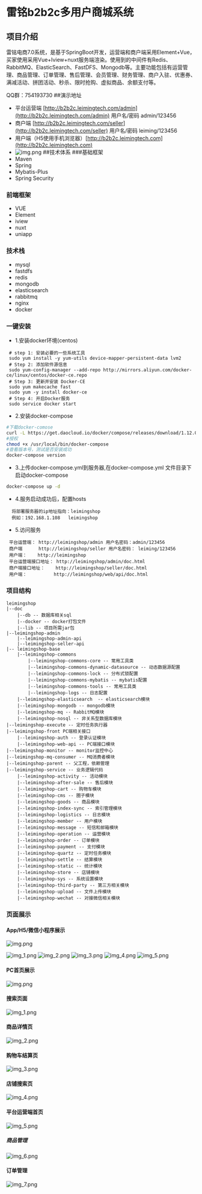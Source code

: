 # 雷铭b2b2c多用户商城系统

## 项目介绍
雷铭电商7.0系统，是基于SpringBoot开发，运营端和商户端采用Element+Vue，买家使用采用Vue+Iview+nuxt服务端渲染。使用到的中间件有Redis、RabbitMQ、ElasticSearch、FastDFS、Mongodb等。主要功能包括有运营管理、商品管理、订单管理、售后管理、会员管理、财务管理、商户入驻、优惠券、满减活动、拼团活动、秒杀、限时抢购、虚拟商品、余额支付等。

QQ群：754193730
##演示地址
* 平台运营端 [http://b2b2c.leimingtech.com/admin](http://b2b2c.leimingtech.com/admin) 用户名/密码 admin/123456
* 商户端 [http://b2b2c.leimingtech.com/seller](http://b2b2c.leimingtech.com/seller) 用户名/密码 leiming/123456
* 用户端（H5使用手机浏览器）[http://b2b2c.leimingtech.com](http://b2b2c.leimingtech.com) 
* ![img.png](doc/image/applet.jpg)
##技术体系
###基础框架
* Maven
* Spring 
* Mybatis-Plus
* Spring Security
### 前端框架
* VUE
* Element
* iview
* nuxt
* uniapp   
### 技术栈
* mysql
* fastdfs
* redis
* mongodb
* elasticsearch
* rabbitmq
* nginx
* docker
### 一键安装
* 1.安装docker环境(centos)
```shell
 # step 1: 安装必要的一些系统工具
 sudo yum install -y yum-utils device-mapper-persistent-data lvm2
 # Step 2: 添加软件源信息
 sudo yum-config-manager --add-repo http://mirrors.aliyun.com/docker-ce/linux/centos/docker-ce.repo
 # Step 3: 更新并安装 Docker-CE
 sudo yum makecache fast
 sudo yum -y install docker-ce
 # Step 4: 开启Docker服务
 sudo service docker start
```
* 2.安装docker-compose
```bash
#下载docker-comose
curl -L https://get.daocloud.io/docker/compose/releases/download/1.12.0/docker-compose-`uname -s`-`uname -m` > /usr/local/bin/docker-compose
#授权
chmod +x /usr/local/bin/docker-compose
#查看版本号，测试是否安装成功
docker-compose version    
```
* 3.上传docker-compose.yml到服务器,在docker-compose.yml 文件目录下启动docker-compose
```bash
docker-compose up -d 
```
* 4.服务启动成功后，配置hosts
```
  将部署服务器的ip地址指向：leimingshop
  例如：192.168.1.108   leimingshop
```
* 5.访问服务
 ```
  平台运营端： http://leimingshop/admin 用户名密码：admin/123456
  商户端      http://leimingshop/seller 用户名密码： leiming/123456
  用户端：    http://leimingshop
  平台运营端接口地址： http://leimingshop/admin/doc.html
  商户端接口地址：    http://leimingshop/seller/doc.html
  用户端：          http://leimingshop/web/api/doc.html
```
### 项目结构
~~~
leimingshop
|--doc
    |--db -- 数据库相关sql
    |--docker -- docker打包文件
    |--lib -- 项目所需jar包
|--leimingshop-admin 
    |--leimingshop-admin-api
    |--leimingshop-seller-api
|-- leimingshop-base
    |--leimingshop-commons
        |--leimingshop-commons-core -- 常用工具类
        |--leimingshop-commons-dynamic-datasource -- 动态数据源配置
        |--leimingshop-commons-lock -- 分布式锁配置
        |--leimingshop-commons-mybatis -- mybatis配置
        |--leimingshop-commons-tools -- 常用工具类
        |--leimingshop-logs -- 日志配置
    |--leimingshop-elasticsearch  -- elasticsearch模块
    |--leimingshop-mongodb -- mongodb模块
    |--leimingshop-mq -- RabbitMQ模块
    |--leimingshop-nosql -- 非关系型数据库模块
|--leimingshop-execute -- 定时任务执行器
|--leimingshop-front PC端相关接口
    |--leimingshop-auth -- 登录认证模块
    |--leimingshop-web-api -- PC端接口模块
|--leimingshop-monitor -- monitor监控中心
|--leimingshop-mq-consumer -- MQ消费者模块
|--leimingshop-parent -- 父工程，依赖管理
|--leimingshop-service -- 业务逻辑代码
    |--leimingshop-activity -- 活动模块
    |--leimingshop-after-sale -- 售后模块
    |--leimingshop-cart -- 购物车模块
    |--leimingshop-cms -- 圈子模块
    |--leimingshop-goods -- 商品模块
    |--leimingshop-index-sync -- 索引管理模块
    |--leimingshop-logistics -- 日志模块
    |--leimingshop-member -- 用户模块
    |--leimingshop-message -- 短信和邮箱模块
    |--leimingshop-operation -- 运营模块
    |--leimingshop-order -- 订单模块
    |--leimingshop-payment -- 支付模块
    |--leimingshop-quartz -- 定时任务模块
    |--leimingshop-settle -- 结算模块
    |--leimingshop-static -- 统计模块
    |--leimingshop-store -- 店铺模块
    |--leimingshop-sys -- 系统设置模块
    |--leimingshop-third-party -- 第三方相关模块
    |--leimingshop-upload -- 文件上传模块
    |--leimingshop-wechat -- 对接微信相关模块
~~~

### 页面展示 
#### App/H5/微信小程序展示
![img.png](doc/image/img.png)

![img_1.png](doc/image/img_1.png)
![img_2.png](doc/image/img_2.png)
![img_3.png](doc/image/img_3.png)
![img_4.png](doc/image/img_4.png)
![img_5.png](doc/image/img_5.png)
####  PC首页展示
![img.png](doc/image/img0.png)
#### 搜索页面
![img_1.png](doc/image/img_11.png)
#### 商品详情页
![img_2.png](doc/image/img_12.png)
#### 购物车结算页
![img_3.png](doc/image/img_13.png)
#### 店铺搜索页
![img_4.png](doc/image/img_14.png)
#### 平台运营端首页
![img_5.png](doc/image/img_15.png)
##### 商品管理
![img_6.png](doc/image/img_6.png)
#### 订单管理
![img_7.png](doc/image/img_7.png)

